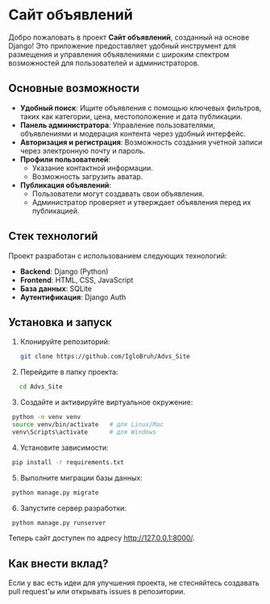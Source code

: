 # Сайт объявлений

Добро пожаловать в проект **Сайт объявлений**, созданный на основе Django! Это приложение предоставляет удобный инструмент для размещения и управления объявлениями с широким спектром возможностей для пользователей и администраторов.

## Основные возможности

- **Удобный поиск**: Ищите объявления с помощью ключевых фильтров, таких как категории, цена, местоположение и дата публикации.
- **Панель администратора**: Управление пользователями, объявлениями и модерация контента через удобный интерфейс.
- **Авторизация и регистрация**: Возможность создания учетной записи через электронную почту и пароль.
- **Профили пользователей**:
  - Указание контактной информации.
  - Возможность загрузить аватар.
- **Публикация объявлений**:
  - Пользователи могут создавать свои объявления.
  - Администратор проверяет и утверждает объявления перед их публикацией.

## Стек технологий

Проект разработан с использованием следующих технологий:
- **Backend**: Django (Python)
- **Frontend**: HTML, CSS, JavaScript
- **База данных**: SQLite 
- **Аутентификация**: Django Auth

## Установка и запуск

1. Клонируйте репозиторий:
   ```bash
   git clone https://github.com/IgloBruh/Advs_Site
   ```
2. Перейдите в папку проекта:
  ```bash
     cd Advs_Site
   ```
3. Создайте и активируйте виртуальное окружение:
  ```bash
   python -m venv venv
   source venv/bin/activate   # для Linux/Mac
   venv\Scripts\activate      # для Windows
  ```
4. Установите зависимости:
  ```bash
   pip install -r requirements.txt
  ```
5. Выполните миграции базы данных:
  ```bash
   python manage.py migrate
  ```
6. Запустите сервер разработки:
  ```bash
   python manage.py runserver
  ```
   
Теперь сайт доступен по адресу http://127.0.0.1:8000/.

## Как внести вклад?

Если у вас есть идеи для улучшения проекта, не стесняйтесь создавать pull request'ы или открывать issues в репозитории.
